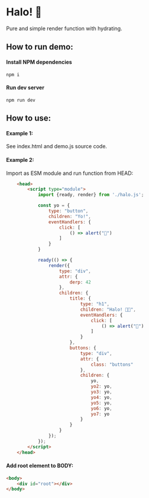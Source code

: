 Halo! 🖖
==================

Pure and simple render function with hydrating.

How to run demo:
--------

#### Install NPM dependencies
```shell
npm i
```

#### Run dev server
```shell
npm run dev
```

How to use:
--------

#### Example 1:

See index.html and demo.js source code. 

#### Example 2:

Import as ESM module and run function from HEAD:

```html
    <head>
        <script type="module">
            import {ready, render} from './halo.js';

            const yo = { 
                type: "button",
                children: "Yo!",
                eventHandlers: {
                    click: [
                        () => alert("🖖")
                    ]
                }
            }

            ready(() => {
                render({
                    type: "div",
                    attr: {
                        derp: 42
                    },
                    children: {
                        title: { 
                            type: "h1",
                            children: "Halo! 🖖✨",
                            eventHandlers: {
                                click: [
                                    () => alert("🖖")
                                ]
                            }
                        },
                        buttons: {
                            type: "div",
                            attr: {
                                class: "buttons"
                            },
                            children: {
                                yo,
                                yo2: yo,
                                yo3: yo,
                                yo4: yo,
                                yo5: yo,
                                yo6: yo,
                                yo7: yo
                            }
                        }
                    }
                });
            });
        </script>
    </head>
```

#### Add root element to BODY:
```html
<body>
    <div id="root"></div>
</body>
```